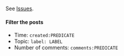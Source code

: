See [Issues](https://github.com/SteveLauC/blog/issues).


#### Filter the posts

* Time: `created:PREDICATE`
* Topic: `label: LABEL`
* Number of comments: `comments:PREDICATE`
